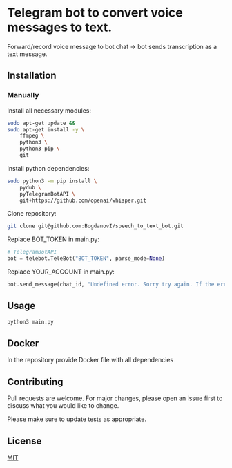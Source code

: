 # Telegram bot to convert voice messages to text.

Forward/record voice message to bot chat -> bot sends transcription as a text message.

## Installation

### Manually
Install all necessary modules:
```bash
sudo apt-get update &&
sudo apt-get install -y \
    ffmpeg \
    python3 \
    python3-pip \
    git
```
Install python dependencies:
```bash
sudo python3 -m pip install \
    pydub \
    pyTelegramBotAPI \
    git+https://github.com/openai/whisper.git
```
Clone repository:
```bash
git clone git@github.com:BogdanovI/speech_to_text_bot.git
```
Replace BOT_TOKEN in main.py:
```python
# TelegramBotAPI
bot = telebot.TeleBot("BOT_TOKEN", parse_mode=None)
```
Replace YOUR_ACCOUNT in main.py:
```python
bot.send_message(chat_id, "Undefined error. Sorry try again. If the error persists, contact me(@YOUR_ACCOUNT)")
```
## Usage
```bash
python3 main.py
```

## Docker
In the repository provide Docker file with all dependencies

## Contributing

Pull requests are welcome. For major changes, please open an issue first
to discuss what you would like to change.

Please make sure to update tests as appropriate.

## License

[MIT](https://choosealicense.com/licenses/mit/)
